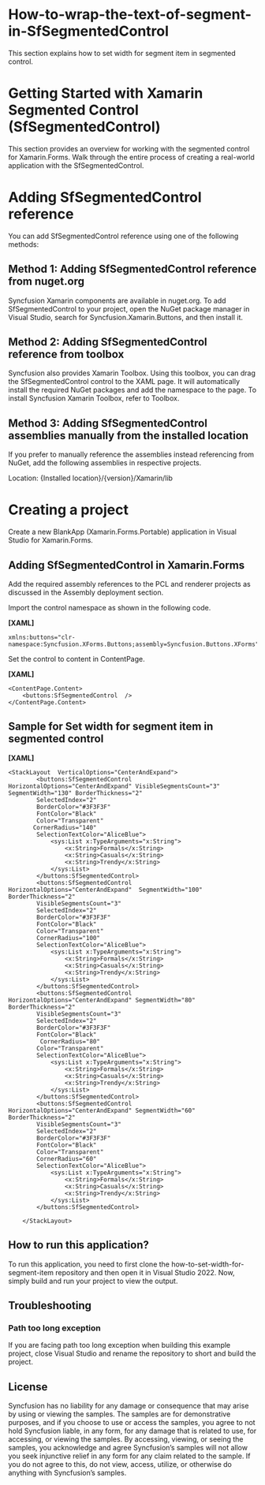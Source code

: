 # How-to-wrap-the-text-of-segment-in-SfSegmentedControl
This section explains how to set width for segment item in segmented control.
# Getting Started with Xamarin Segmented Control (SfSegmentedControl)

This section provides an overview for working with the segmented control for Xamarin.Forms. Walk through the entire process of creating a real-world application with the SfSegmentedControl.

# Adding SfSegmentedControl reference
You can add SfSegmentedControl reference using one of the following methods:

## Method 1: Adding SfSegmentedControl reference from nuget.org

Syncfusion Xamarin components are available in nuget.org. To add SfSegmentedControl to your project, open the NuGet package manager in Visual Studio, search for Syncfusion.Xamarin.Buttons, and then install it.

## Method 2: Adding SfSegmentedControl reference from toolbox

Syncfusion also provides Xamarin Toolbox. Using this toolbox, you can drag the SfSegmentedControl control to the XAML page. It will automatically install the required NuGet packages and add the namespace to the page. To install Syncfusion Xamarin Toolbox, refer to Toolbox.

## Method 3: Adding SfSegmentedControl assemblies manually from the installed location

If you prefer to manually reference the assemblies instead referencing from NuGet, add the following assemblies in respective projects.

Location: {Installed location}/{version}/Xamarin/lib

# Creating a project
Create a new BlankApp (Xamarin.Forms.Portable) application in Visual Studio for Xamarin.Forms.

## Adding SfSegmentedControl in Xamarin.Forms
Add the required assembly references to the PCL and renderer projects as discussed in the Assembly deployment  section.

Import the control namespace as shown in the following code.

**[XAML]**

```
xmlns:buttons="clr-namespace:Syncfusion.XForms.Buttons;assembly=Syncfusion.Buttons.XForms"
```
Set the control to content in ContentPage.

**[XAML]**
```
<ContentPage.Content>
    <buttons:SfSegmentedControl  />
</ContentPage.Content>
```
## Sample for Set width for segment item in segmented control

**[XAML]**
```
<StackLayout  VerticalOptions="CenterAndExpand">
        <buttons:SfSegmentedControl HorizontalOptions="CenterAndExpand" VisibleSegmentsCount="3" SegmentWidth="130" BorderThickness="2"
        SelectedIndex="2"
        BorderColor="#3F3F3F"
        FontColor="Black"
        Color="Transparent"
       CornerRadius="140"
        SelectionTextColor="AliceBlue">
            <sys:List x:TypeArguments="x:String">
                <x:String>Formals</x:String>
                <x:String>Casuals</x:String>
                <x:String>Trendy</x:String>
            </sys:List>
        </buttons:SfSegmentedControl>
        <buttons:SfSegmentedControl HorizontalOptions="CenterAndExpand"  SegmentWidth="100" BorderThickness="2"
        VisibleSegmentsCount="3"
        SelectedIndex="2"
        BorderColor="#3F3F3F"
        FontColor="Black"
        Color="Transparent"
        CornerRadius="100"                      
        SelectionTextColor="AliceBlue">
            <sys:List x:TypeArguments="x:String">
                <x:String>Formals</x:String>
                <x:String>Casuals</x:String>
                <x:String>Trendy</x:String>
            </sys:List>
        </buttons:SfSegmentedControl>
        <buttons:SfSegmentedControl  HorizontalOptions="CenterAndExpand" SegmentWidth="80" BorderThickness="2"
        VisibleSegmentsCount="3"
        SelectedIndex="2"
        BorderColor="#3F3F3F"
        FontColor="Black"
         CornerRadius="80"
        Color="Transparent"
        SelectionTextColor="AliceBlue">
            <sys:List x:TypeArguments="x:String">
                <x:String>Formals</x:String>
                <x:String>Casuals</x:String>
                <x:String>Trendy</x:String>
            </sys:List>
        </buttons:SfSegmentedControl>
        <buttons:SfSegmentedControl  HorizontalOptions="CenterAndExpand" SegmentWidth="60" BorderThickness="2"
        VisibleSegmentsCount="3"
        SelectedIndex="2"
        BorderColor="#3F3F3F"
        FontColor="Black"
        Color="Transparent"
        CornerRadius="60"
        SelectionTextColor="AliceBlue">
            <sys:List x:TypeArguments="x:String">
                <x:String>Formals</x:String>
                <x:String>Casuals</x:String>
                <x:String>Trendy</x:String>
            </sys:List>
        </buttons:SfSegmentedControl>
       
    </StackLayout>
```
## How to run this application?

To run this application, you need to first clone the how-to-set-width-for-segment-item repository and then open it in Visual Studio 2022. Now, simply build and run your project to view the output.

## <a name="troubleshooting"></a>Troubleshooting ##
### Path too long exception
If you are facing path too long exception when building this example project, close Visual Studio and rename the repository to short and build the project.

## License

Syncfusion has no liability for any damage or consequence that may arise by using or viewing the samples. The samples are for demonstrative purposes, and if you choose to use or access the samples, you agree to not hold Syncfusion liable, in any form, for any damage that is related to use, for accessing, or viewing the samples. By accessing, viewing, or seeing the samples, you acknowledge and agree Syncfusion’s samples will not allow you seek injunctive relief in any form for any claim related to the sample. If you do not agree to this, do not view, access, utilize, or otherwise do anything with Syncfusion’s samples.
